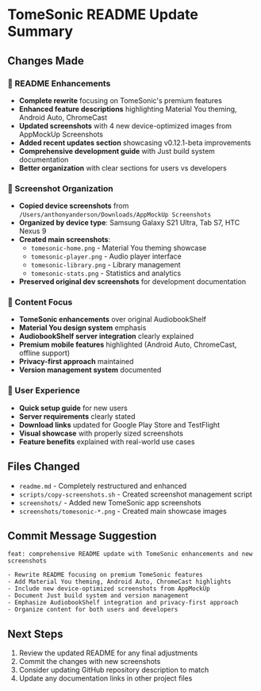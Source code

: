 # TomeSonic README Update Summary

## Changes Made

### 📝 README Enhancements
- **Complete rewrite** focusing on TomeSonic's premium features
- **Enhanced feature descriptions** highlighting Material You theming, Android Auto, ChromeCast
- **Updated screenshots** with 4 new device-optimized images from AppMockUp Screenshots
- **Added recent updates section** showcasing v0.12.1-beta improvements
- **Comprehensive development guide** with Just build system documentation
- **Better organization** with clear sections for users vs developers

### 📸 Screenshot Organization
- **Copied device screenshots** from `/Users/anthonyanderson/Downloads/AppMockUp Screenshots`
- **Organized by device type**: Samsung Galaxy S21 Ultra, Tab S7, HTC Nexus 9
- **Created main screenshots**:
  - `tomesonic-home.png` - Material You theming showcase
  - `tomesonic-player.png` - Audio player interface  
  - `tomesonic-library.png` - Library management
  - `tomesonic-stats.png` - Statistics and analytics
- **Preserved original dev screenshots** for development documentation

### 🚀 Content Focus
- **TomeSonic enhancements** over original AudiobookShelf
- **Material You design system** emphasis
- **AudiobookShelf server integration** clearly explained
- **Premium mobile features** highlighted (Android Auto, ChromeCast, offline support)
- **Privacy-first approach** maintained
- **Version management system** documented

### 📱 User Experience
- **Quick setup guide** for new users
- **Server requirements** clearly stated
- **Download links** updated for Google Play Store and TestFlight
- **Visual showcase** with properly sized screenshots
- **Feature benefits** explained with real-world use cases

## Files Changed
- `readme.md` - Completely restructured and enhanced
- `scripts/copy-screenshots.sh` - Created screenshot management script
- `screenshots/` - Added new TomeSonic app screenshots
- `screenshots/tomesonic-*.png` - Created main showcase images

## Commit Message Suggestion
```
feat: comprehensive README update with TomeSonic enhancements and new screenshots

- Rewrite README focusing on premium TomeSonic features
- Add Material You theming, Android Auto, ChromeCast highlights  
- Include new device-optimized screenshots from AppMockUp
- Document Just build system and version management
- Emphasize AudiobookShelf integration and privacy-first approach
- Organize content for both users and developers
```

## Next Steps
1. Review the updated README for any final adjustments
2. Commit the changes with new screenshots
3. Consider updating GitHub repository description to match
4. Update any documentation links in other project files